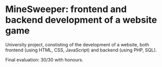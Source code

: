 # MineSweeper: frontend and backend development of a website game
University project, constisting of the development of a website, both frontend (using HTML, CSS, JavaScript) and backend (using PHP, SQL).

Final evaluation: 30/30 with honours.
